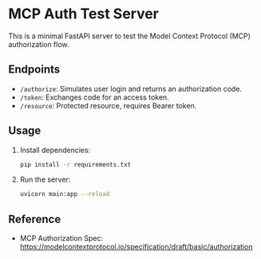 # MCP Auth Test Server

This is a minimal FastAPI server to test the Model Context Protocol (MCP) authorization flow.

## Endpoints
- `/authorize`: Simulates user login and returns an authorization code.
- `/token`: Exchanges code for an access token.
- `/resource`: Protected resource, requires Bearer token.

## Usage
1. Install dependencies:
   ```sh
   pip install -r requirements.txt
   ```
2. Run the server:
   ```sh
   uvicorn main:app --reload
   ```

## Reference
- MCP Authorization Spec: https://modelcontextprotocol.io/specification/draft/basic/authorization
